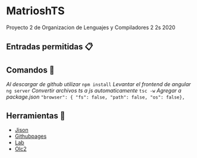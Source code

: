# MatrioshTS
Proyecto 2 de Organizacion de Lenguajes y Compiladores 2 2s 2020

## Entradas permitidas 📋


## Comandos 🔧
_Al descargar de github utilizar_
```npm install```
_Levantar el frontend de angular_
```ng server```
_Convertir archivos ts a js automaticamente_
```tsc -w```
_Agregar a package.json_
```"browser": { "fs": false, "path": false, "os": false},```
## Herramientas 🔧
* [Jison](https://zaa.ch/jison/)
* [Githubpages](https://medium.com/tech-insights/how-to-deploy-angular-apps-to-github-pages-gh-pages-896c4e10f9b4)
* [Lab](https://www.notion.so/Github-Pages-b7ee023c66654ad1961945fa0f51c4ef)
* [Olc2](https://www.notion.so/Organizaci-n-de-Lenguajes-y-Compiladores-2-c1e5ca91ddab45019020d26d6048bbc0)
